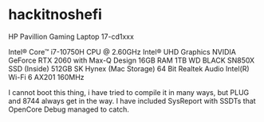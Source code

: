 # hackitnoshefi
HP Pavillion Gaming Laptop 17-cd1xxx

Intel® Core™ i7-10750H CPU @ 2.60GHz
Intel® UHD Graphics
NVIDIA GeForce RTX 2060 with Max-Q Design
16GB RAM
1TB WD BLACK SN850X SSD (Inside)
512GB SK Hynex (Mac Storage)
64 Bit
Realtek Audio
Intel(R) Wi-Fi 6 AX201 160MHz

I cannot boot this thing, i have tried to compile it in many ways, but PLUG and 8744 always get in the way.
I have included SysReport with SSDTs that OpenCore Debug managed to catch.
